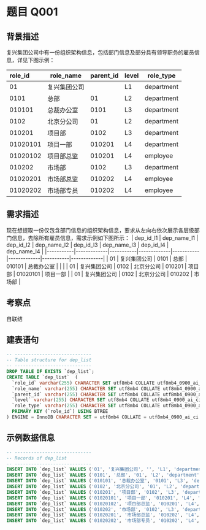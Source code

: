 # 题目 Q001
## 背景描述
复兴集团公司中有一份组织架构信息，包括部门信息及部分具有领导职务的雇员信息，详见下图示例：

| role_id  | role_name | parent_id | level | role_type  |
|:----------|-----------|:-----------|-------|------------|
| 01       | 复兴集团公司    |           | L1    | department |
| 0101     | 总部        | 01        | L2    | department |
| 010101   | 总裁办公室     | 0101      | L3    | department |
| 0102     | 北京分公司     | 01        | L2    | department |
| 010201   | 项目部       | 0102      | L3    | department |
| 01020101 | 项目一部      | 010201    | L4    | department |
| 01020102 | 项目部总监     | 010201    | L4    | employee   |
| 010202   | 市场部       | 0102      | L3    | department |
| 01020201 | 市场部总监     | 010202    | L4    | employee   |
| 01020202 | 市场部专员     | 010202    | L4    | employee   |

## 需求描述
现在想提取一份仅包含部门信息的组织架构信息，要求从左向右依次展示各层级部门信息，去除所有雇员信息，需求示例如下图所示：
| dep_id_l1 | dep_name_l1 | dep_id_l2 | dep_name_l2 | dep_id_l3 | dep_name_l3 | dep_id_l4 | dep_name_l4 |
|-----------|-------------|-----------|-------------|-----------|-------------|-----------|-------------|
| 01        | 复兴集团公司      | 0101      | 总部          | 010101    | 总裁办公室       |           |             |
| 01        | 复兴集团公司      | 0102      | 北京分公司       | 010201    | 项目部         | 01020101  | 项目一部        |
| 01        | 复兴集团公司      | 0102      | 北京分公司       | 010202    | 市场部         |
## 考察点

自联结

## 建表语句

```sql
-- ----------------------------
-- Table structure for dep_list
-- ----------------------------
DROP TABLE IF EXISTS `dep_list`;
CREATE TABLE `dep_list`  (
  `role_id` varchar(255) CHARACTER SET utf8mb4 COLLATE utf8mb4_0900_ai_ci NOT NULL COMMENT '角色编号',
  `role_name` varchar(255) CHARACTER SET utf8mb4 COLLATE utf8mb4_0900_ai_ci NULL DEFAULT NULL COMMENT '角色名称',
  `parent_id` varchar(255) CHARACTER SET utf8mb4 COLLATE utf8mb4_0900_ai_ci NULL DEFAULT NULL COMMENT '父编号',
  `level` varchar(255) CHARACTER SET utf8mb4 COLLATE utf8mb4_0900_ai_ci NULL DEFAULT NULL COMMENT '层级',
  `role_type` varchar(255) CHARACTER SET utf8mb4 COLLATE utf8mb4_0900_ai_ci NULL DEFAULT NULL COMMENT '角色类型',
  PRIMARY KEY (`role_id`) USING BTREE
) ENGINE = InnoDB CHARACTER SET = utf8mb4 COLLATE = utf8mb4_0900_ai_ci ROW_FORMAT = Dynamic;
```

## 示例数据信息

```sql
-- ----------------------------
-- Records of dep_list
-- ----------------------------
INSERT INTO `dep_list` VALUES ('01', '复兴集团公司', '', 'L1', 'department');
INSERT INTO `dep_list` VALUES ('0101', '总部', '01', 'L2', 'department');
INSERT INTO `dep_list` VALUES ('010101', '总裁办公室', '0101', 'L3', 'department');
INSERT INTO `dep_list` VALUES ('0102', '北京分公司', '01', 'L2', 'department');
INSERT INTO `dep_list` VALUES ('010201', '项目部', '0102', 'L3', 'department');
INSERT INTO `dep_list` VALUES ('01020101', '项目一部', '010201', 'L4', 'department');
INSERT INTO `dep_list` VALUES ('01020102', '项目部总监', '010201', 'L4', 'employee');
INSERT INTO `dep_list` VALUES ('010202', '市场部', '0102', 'L3', 'department');
INSERT INTO `dep_list` VALUES ('01020201', '市场部总监', '010202', 'L4', 'employee');
INSERT INTO `dep_list` VALUES ('01020202', '市场部专员', '010202', 'L4', 'employee');
```
